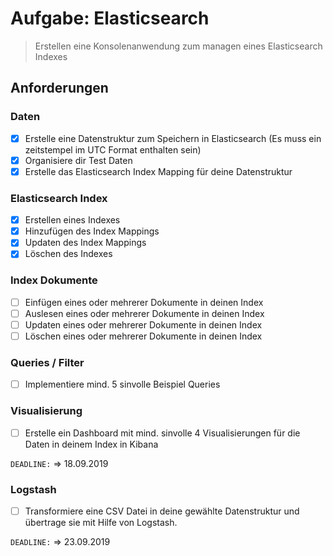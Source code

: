 # Aufgabe: Elasticsearch

> Erstellen eine Konsolenanwendung zum managen eines Elasticsearch Indexes

## Anforderungen

### Daten

- [x] Erstelle eine Datenstruktur zum Speichern in Elasticsearch (Es muss ein zeitstempel im UTC Format enthalten sein)
- [x] Organisiere dir Test Daten
- [x] Erstelle das Elasticsearch Index Mapping für deine Datenstruktur

### Elasticsearch Index

- [x] Erstellen eines Indexes
- [x] Hinzufügen des Index Mappings
- [x] Updaten des Index Mappings
- [x] Löschen des Indexes

### Index Dokumente

- [ ] Einfügen eines oder mehrerer Dokumente in deinen Index
- [ ] Auslesen eines oder mehrerer Dokumente in deinen Index
- [ ] Updaten eines oder mehrerer Dokumente in deinen Index
- [ ] Löschen eines oder mehrerer Dokumente in deinen Index

### Queries / Filter

- [ ] Implementiere mind. 5 sinvolle Beispiel Queries

### Visualisierung

- [ ] Erstelle ein Dashboard mit mind. sinvolle 4 Visualisierungen für die Daten in deinem Index in Kibana

`DEADLINE:` => 18.09.2019

### Logstash

- [ ] Transformiere eine CSV Datei in deine gewählte Datenstruktur und übertrage sie mit Hilfe von Logstash.

`DEADLINE:` => 23.09.2019
